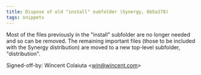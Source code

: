 ```yaml
---
title: Dispose of old "install" subfolder (Synergy, 6b5a178)
tags: snippets
---
```


Most of the files previously in the "install" subfolder are no longer needed and so can be removed. The remaining important files (those to be included with the Synergy distribution) are moved to a new top-level subfolder, "distribution".

Signed-off-by: Wincent Colaiuta &lt;win@wincent.com&gt;
